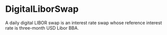 # DigitalLiborSwap
A daily digital LIBOR swap is an interest rate swap whose reference interest rate is three-month USD Libor BBA. 
